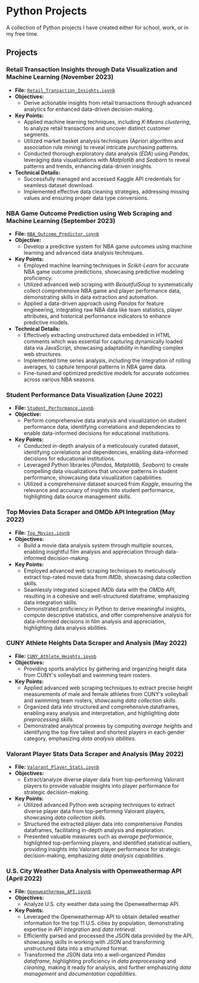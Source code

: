 # Python Projects

A collection of Python projects I have created either for school, work, or in my free time.

## Projects

### Retail Transaction Insights through Data Visualization and Machine Learning (November 2023)
- **File:** [`Retail_Transaction_Insights.ipynb`](https://github.com/jordanho1006/python-projects/blob/main/Retail_Transaction_Insights.ipynb)
- **Objectives:**
  - Derive actionable insights from retail transactions through advanced analytics for enhanced data-driven decision-making.
- **Key Points:**
  - Applied machine learning techniques, including *K-Means clustering*, to analyze retail transactions and uncover distinct customer segments.
  - Utilized market basket analysis techniques (Apriori algorithm and association rule mining) to reveal intricate purchasing patterns.
  - Conducted thorough exploratory data analysis (*EDA*) using *Pandas*, leveraging data visualizations with *Matplotlib* and *Seaborn* to reveal patterns and trends, enhancing data-driven insights.
- **Technical Details:**
  - Successfully managed and accessed Kaggle API credentials for seamless dataset download.
  - Implemented effective data cleaning strategies, addressing missing values and ensuring proper data type conversions.

### NBA Game Outcome Prediction using Web Scraping and Machine Learning (September 2023)
- **File:** [`NBA_Outcome_Predictor.ipynb`](https://github.com/jordanho1006/python-projects/blob/main/NBA_Outcome_Predictor.ipynb)
- **Objective:**
  - Develop a predictive system for NBA game outcomes using machine learning and advanced data analysis techniques.
- **Key Points:**
  - Employed machine learning techniques in *Scikit-Learn* for accurate NBA game outcome predictions, showcasing predictive modeling proficiency.
  - Utilized advanced web scraping with *BeautifulSoup* to systematically collect comprehensive NBA game and player performance data, demonstrating skills in data extraction and automation.
  - Applied a data-driven approach using *Pandas* for feature engineering, integrating raw NBA data like team statistics, player attributes, and historical performance indicators to enhance predictive models.
- **Technical Details:**
  - Effectively extracting unstructured data embedded in HTML comments which was essential for capturing dynamically loaded data via JavaScript, showcasing adaptability in handling complex web structures.
  - Implemented time series analysis, including the integration of rolling averages, to capture temporal patterns in NBA game data.
  - Fine-tuned and optimized predictive models for accurate outcomes across various NBA seasons.

### Student Performance Data Visualization (June 2022)
- **File:** [`Student_Performance.ipynb`](https://github.com/jordanho1006/python-projects/blob/main/Student_Performance.ipynb)
- **Objective:**
  - Perform comprehensive data analysis and visualization on student performance data, identifying correlations and dependencies to enable data-informed decisions for educational institutions.
- **Key Points:**
  - Conducted in-depth analysis of a meticulously curated dataset, identifying correlations and dependencies, enabling data-informed decisions for educational institutions.
  - Leveraged Python libraries (*Pandas, Matplotlib, Seaborn*) to create compelling data visualizations that uncover patterns in student performance, showcasing data visualization capabilities.
  - Utilized a comprehensive dataset sourced from *Kaggle*, ensuring the relevance and accuracy of insights into student performance, highlighting data source management skills.

### Top Movies Data Scraper and OMDb API Integration (May 2022)
- **File:** [`Top_Movies.ipynb`](https://github.com/jordanho1006/python-projects/blob/main/Top_Movies.ipynb)
- **Objectives:**
  - Build a movie data analysis system through multiple sources, enabling insightful film analysis and appreciation through data-informed decision-making.
- **Key Points:**
  - Employed advanced web scraping techniques to meticulously extract top-rated movie data from *IMDb*, showcasing data collection skills.
  - Seamlessly integrated scraped *IMDb* data with the *OMDb API*, resulting in a cohesive and well-structured dataframe, emphasizing data integration skills.
  - Demonstrated proficiency in Python to derive meaningful insights, compute descriptive statistics, and offer comprehensive analysis for data-informed decisions in film analysis and appreciation, highlighting data analysis abilities.

### CUNY Athlete Heights Data Scraper and Analysis (May 2022)
- **File:** [`CUNY_Athlete_Heights.ipynb`](https://github.com/jordanho1006/python-projects/blob/main/CUNY_Athlete_Heights.ipynb)
- **Objectives:**
  - Providing sports analytics by gathering and organizing height data from CUNY's volleyball and swimming team rosters.
- **Key Points:**
  - Applied advanced web scraping techniques to extract precise height measurements of male and female athletes from CUNY's volleyball and swimming team rosters, showcasing *data collection skills*.
  - Organized data into structured and comprehensive dataframes, enabling easy analysis and interpretation, and highlighting *data preprocessing skills*.
  - Demonstrated analytical prowess by computing *average heights* and identifying the top five tallest and shortest players in each gender category, emphasizing *data analysis abilities*.

### Valorant Player Stats Data Scraper and Analysis (May 2022)
- **File:** [`Valorant_Player_Stats.ipynb`](https://github.com/jordanho1006/python-projects/blob/main/Valorant_Player_Stats.ipynb)
- **Objectives:**
  - Extract/analyze diverse player data from top-performing Valorant players to provide valuable insights into player performance for strategic decision-making.
- **Key Points:**
  - Utilized advanced Python web scraping techniques to extract diverse player data from top-performing Valorant players, showcasing *data collection skills*.
  - Structured the extracted player data into comprehensive *Pandas* dataframes, facilitating in-depth analysis and exploration.
  - Presented valuable measures such as *average performance*, highlighted top-performing players, and identified statistical outliers, providing insights into Valorant player performance for strategic decision-making, emphasizing *data analysis capabilities*.

### U.S. City Weather Data Analysis with Openweathermap API (April 2022)
- **File:** [`Openweathermap_API.ipynb`](https://github.com/jordanho1006/python-projects/blob/main/Openweathermap_API.ipynb)
- **Objectives:**
  - Analyze U.S. city weather data using the Openweathermap API.
- **Key Points:**
  - Leveraged the Openweathermap API to obtain detailed weather information for the top 11 U.S. cities by population, demonstrating expertise in *API integration* and *data retrieval*.
  - Efficiently parsed and processed the JSON data provided by the API, showcasing skills in working with *JSON* and transforming unstructured data into a structured format.
  - Transformed the JSON data into a well-organized *Pandas dataframe*, highlighting proficiency in *data preprocessing* and *cleaning*, making it ready for analysis, and further emphasizing *data management* and *documentation capabilities*.
